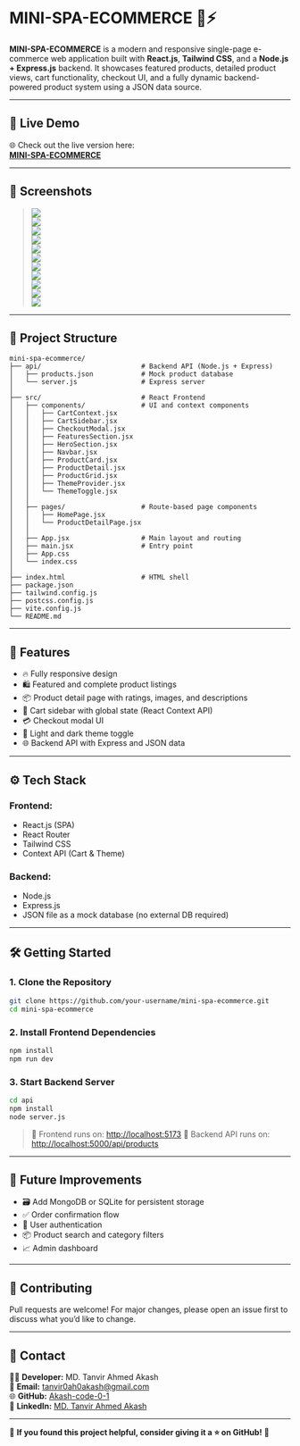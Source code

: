 # MINI-SPA-ECOMMERCE 🛒⚡

**MINI-SPA-ECOMMERCE** is a modern and responsive single-page e-commerce web application built with **React.js**, **Tailwind CSS**, and a **Node.js + Express.js** backend. It showcases featured products, detailed product views, cart functionality, checkout UI, and a fully dynamic backend-powered product system using a JSON data source.

---

## 🔗 Live Demo

🌐 Check out the live version here:  
**[MINI-SPA-ECOMMERCE](https://mini-spa-e-commerce-tanvir0ah0akash-gmailcoms-projects.vercel.app/)**  

---

## 📸 Screenshots

> ![](https://github.com/Akash-code-0-1/Mini-SPA-E-Commerce/blob/main/src/project_output_images/1.PNG)  
> ![](https://github.com/Akash-code-0-1/Mini-SPA-E-Commerce/blob/main/src/project_output_images/2.PNG)  
> ![](https://github.com/Akash-code-0-1/Mini-SPA-E-Commerce/blob/main/src/project_output_images/3.PNG)  
> ![](https://github.com/Akash-code-0-1/Mini-SPA-E-Commerce/blob/main/src/project_output_images/4.PNG)  
> ![](https://github.com/Akash-code-0-1/Mini-SPA-E-Commerce/blob/main/src/project_output_images/5.PNG)  
> ![](https://github.com/Akash-code-0-1/Mini-SPA-E-Commerce/blob/main/src/project_output_images/6.PNG)  
> ![](https://github.com/Akash-code-0-1/Mini-SPA-E-Commerce/blob/main/src/project_output_images/7.PNG)  
> ![](https://github.com/Akash-code-0-1/Mini-SPA-E-Commerce/blob/main/src/project_output_images/8.PNG)  
> ![](https://github.com/Akash-code-0-1/Mini-SPA-E-Commerce/blob/main/src/project_output_images/9.PNG)  
> ![](https://github.com/Akash-code-0-1/Mini-SPA-E-Commerce/blob/main/src/project_output_images/10.PNG)  
> ![](https://github.com/Akash-code-0-1/Mini-SPA-E-Commerce/blob/main/src/project_output_images/11.PNG)  


---

## 📂 Project Structure  

```
mini-spa-ecommerce/
├── api/                         # Backend API (Node.js + Express)
│   ├── products.json            # Mock product database
│   └── server.js                # Express server
│
├── src/                         # React Frontend
│   ├── components/              # UI and context components
│   │   ├── CartContext.jsx
│   │   ├── CartSidebar.jsx
│   │   ├── CheckoutModal.jsx
│   │   ├── FeaturesSection.jsx
│   │   ├── HeroSection.jsx
│   │   ├── Navbar.jsx
│   │   ├── ProductCard.jsx
│   │   ├── ProductDetail.jsx
│   │   ├── ProductGrid.jsx
│   │   ├── ThemeProvider.jsx
│   │   └── ThemeToggle.jsx
│   │
│   ├── pages/                   # Route-based page components
│   │   ├── HomePage.jsx
│   │   └── ProductDetailPage.jsx
│   │
│   ├── App.jsx                  # Main layout and routing
│   ├── main.jsx                 # Entry point
│   ├── App.css
│   └── index.css
│
├── index.html                   # HTML shell
├── package.json
├── tailwind.config.js
├── postcss.config.js
├── vite.config.js
└── README.md

```

---

## 🚀 Features  

- 🔥 Fully responsive design
- 🛍️ Featured and complete product listings
- 📦 Product detail page with ratings, images, and descriptions
- 🛒 Cart sidebar with global state (React Context API)
- 💳 Checkout modal UI
- 🌙 Light and dark theme toggle
- 🌐 Backend API with Express and JSON data

---

## ⚙️ Tech Stack

### Frontend:
- React.js (SPA)
- React Router
- Tailwind CSS
- Context API (Cart & Theme)

### Backend:
- Node.js
- Express.js
- JSON file as a mock database (no external DB required)

---

## 🛠️ Getting Started

### 1. Clone the Repository

```bash
git clone https://github.com/your-username/mini-spa-ecommerce.git
cd mini-spa-ecommerce
````

### 2. Install Frontend Dependencies

```bash
npm install
npm run dev
```

### 3. Start Backend Server

```bash
cd api
npm install
node server.js
```

> 🔗 Frontend runs on: [http://localhost:5173](http://localhost:5173)
> 🔌 Backend API runs on: [http://localhost:5000/api/products](http://localhost:5000/api/products)

---

## 🧠 Future Improvements

* 🗃️ Add MongoDB or SQLite for persistent storage
* ✅ Order confirmation flow
* 🔐 User authentication
* 📦 Product search and category filters
* 📈 Admin dashboard

---

## 🤝 Contributing

Pull requests are welcome! For major changes, please open an issue first to discuss what you’d like to change.

---

## 💌 Contact  

👨‍💻 **Developer:** MD. Tanvir Ahmed Akash  
📧 **Email:** tanvir0ah0akash@gmail.com  
🌐 **GitHub:** [Akash-code-0-1](https://github.com/Akash-code-0-1)  
💼 **LinkedIn:** [MD. Tanvir Ahmed Akash](https://www.linkedin.com/in/md-tanvir-ahmed-akash-8ba50b2b9/)  

---

🌟 **If you found this project helpful, consider giving it a ⭐ on GitHub!** 🚀
